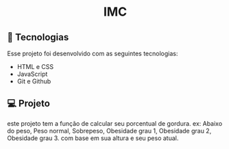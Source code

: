 

<h1 align="center"> IMC </h1>

## 🚀 Tecnologias

Esse projeto foi desenvolvido com as seguintes tecnologias:

- HTML e CSS
- JavaScript
- Git e Github

## 💻 Projeto
este projeto tem a função de calcular seu porcentual de gordura. ex: Abaixo do peso, Peso normal, Sobrepeso,
    Obesidade grau 1, Obesidade grau 2, Obesidade grau 3. com base em sua altura e seu peso atual.
